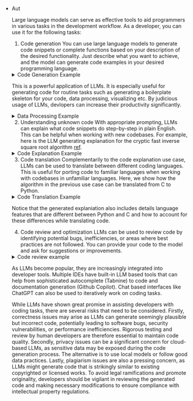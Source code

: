 - Aut
  
  Large language models can serve as effective tools to aid programmers in various tasks in the development workflow. As a developer, you can use it for the following tasks:
  
  1) Code generation
  You can use large language models to generate code snippets or complete functions based on your description of the desired functionality. Just describe what you want to achieve, and the model can generate code examples in your desired programming language.
  <details>
  <summary>Code Generation Example</summary>
  Prompt: 
  Generate a Python function to calculate the factorial of a given number using recursion.
  
  Response:
  Here is a Python function to calculate the factorial of a given number using recursion:
  ```python
  def factorial(n):
    if n == 0 or n == 1:
        return 1
    else:
        return n * factorial(n - 1)
  ```
  You can use this function by calling it with an integer argument:
  ```python
  number = 5
  result = factorial(number)
  print(f"The factorial of {number} is {result}")
  
  ```
  
  </details>
  
  This is a powerful application of LLMs. It is especially useful for generating code for routine tasks such as generating a boilerplate skeleton for your code, data processing, visualizing etc. By judicious usage of LLMs, devlopers can increase their productivity significantly.
  
  <details>
  <summary>Data Processing Example</summary>
    Prompt: I have a data file in the following format. Can you give me python code to ingest it in numpy arrays? 
   
    ```
        #         x                     Re                     Im
         -4.99500000000000E+001 -5.57541828426198E-008 -3.06816134884779E-008
         -4.98000000000000E+001 -9.57917273273037E-008 -5.74371168483930E-008
         -4.96500000000000E+001 -9.95225108104532E-008 -6.87007629864362E-008
         -4.95000000000000E+001 -7.10738204811394E-008 -6.10088966575734E-008
  
    ```
  
    Response:
    To ingest this data file into NumPy arrays, you can use the following Python code:
    
    ```
        import numpy as np
  
        filename = 'data.txt'  # Replace with the path to your data file
  
        # Load the data into a NumPy array, skipping the first row (header)
        data = np.loadtxt(filename, skiprows=1)
  
        # Split the data into separate arrays for x, Re, and Im
        x = data[:, 0]
        Re = data[:, 1]
        Im = data[:, 2]
  
        # Print the arrays to check the results
        print("x:", x)
        print("Re:", Re)
        print("Im:", Im)
  
    ```
  This code assumes that your data file is in plain text format with columns separated by whitespace. If the data file has a different delimiter, you can specify it using the `delimiter` parameter in the `np.loadtxt()` function, e.g., `delimiter=','` for comma-separated values.
  </details>
  
  2) Understanding unknown code
  With appropriate prompting, LLMs can explain what code snippets do step-by-step in plain English. This can be helpful when working with new codebases. For example, here is the LLM generating explanation for the cryptic fast inverse square root algorithm [ref](https://en.wikipedia.org/wiki/Fast_inverse_square_root).
  
  
  <details>
  <summary>Code Explanation Example</summary>
  Prompt: What does this code snippet do?
  
    ```c
    float Q_rsqrt( float number)
    {
        long i;
        float x2, y;
        const float threehalfs = 1.5F;
        x2 = number * 0.5F;
        y  = number;
        i  = * ( long * ) &y;                       // evil floating point bit level hacking
        i  = 0x5f3759df - ( i >> 1 );             
        y  = * ( float * ) &i;
        y  = y * ( threehalfs - ( x2 * y * y ) );   // 1st iteration
        //	y  = y * ( threehalfs - ( x2 * y * y ) );   // 2nd iteration, this can be removed
  
        return y;
    }
    ```
    
    Response:
    
    ```
    This code snippet is implementing an algorithm called "fast inverse square root" which approximates the inverse square root of a floating point number with high speed.
  
  The algorithm is based on bit manipulation and has a long history of optimization in the video game industry, where it was used for the first time in the Quake III Arena game to compute lighting effects faster.
  
  The code takes a floating point number as input and returns an approximation of its inverse square root as output.
  
  The algorithm uses a constant `threehalfs` equal to 1.5F and performs some bit-level operations on the input number to initialize a long integer `i`. Then, it performs one iteration of the following equation:
  
  y = y * ( threehalfs - ( x2 * y * y ) )
  
  where `y` is initialized to the input number, and `x2` is the input number divided by two.
  
  The algorithm can be improved by adding a second iteration of the same equation, but this is commented out in the code.
  
  It's important to note that this algorithm is not as accurate as the standard library function `sqrt()`, but it's significantly faster. This approximation may be sufficient for some applications where speed is more important than precision.
    ```
    
  </details>
    
  3) Code translation
  Complementarily to the code explanation use case, LLMs can be used to translate between different coding languages. This is useful for porting code to familiar languages when working with codebases in unfamiliar languages. Here, we show how the algorithm in the previous use case can be translated from C to Python.
    
  <details>
  <summary>Code Translation Example</summary>
  Prompt: Translate this code snippet to Python
    ```c
    float Q_rsqrt( float number )
    {
        long i;
        float x2, y;
        const float threehalfs = 1.5F;
  
        x2 = number * 0.5F;
        y  = number;
        i  = * ( long * ) &y;                       // evil floating point bit level hacking
        i  = 0x5f3759df - ( i >> 1 );               
        y  = * ( float * ) &i;
        y  = y * ( threehalfs - ( x2 * y * y ) );   // 1st iteration
    //	y  = y * ( threehalfs - ( x2 * y * y ) );   // 2nd iteration, this can be removed
  
        return y;
    }
    ```
  Response:
  Here's the Python translation of the provided C code:
    ```python
        import struct
  
        def Q_rsqrt(number):
            x2 = number * 0.5
            y = number
            i = struct.unpack('i', struct.pack('f', y))[0]
            i = 0x5f3759df - (i >> 1)
            y = struct.unpack('f', struct.pack('i', i))[0]
            y = y * (1.5 - (x2 * y * y))
            return y
    
    ```
  
  Note that Python does not have a `long` data type, so we use `int` instead. The `struct` module is used to perform the bit-level manipulation of the floating point number. Also, since `0.5F` is not a valid syntax in Python, we just use `0.5` instead.
   </details>
  
  
  
  Notice that the generated explaniation also includes details language features that are different between Python and C and how to account for these differences while translating code.
  
  4) Code review and optimization
  LLMs can be used to review code by identifying potential bugs, inefficiencies, or areas where best practices are not followed. You can provide your code to the model and ask for suggestions or improvements.
  <details>
  <summary>Code review example</summary>
  Prompt:
  Here's a Python function I wrote to calculate the sum of squares of a list of numbers. Can you review it and suggest any improvements?
  
  ```python
  
  def sum_of_squares(numbers):
    total = 0
    for number in numbers:
        total += number ** 2
    return total
  
  ```
  
  Response:
  
  Your function looks good, but you can make it more concise and Pythonic by using a list comprehension and the built-in `sum()` function. Here's an updated version of your function:
  
  def sum_of_squares(numbers):
    return sum(number ** 2 for number in numbers)
  </details>
  
  
  As LLMs become popular, they are increasingly integrated into developer tools. Multiple IDEs have built-in LLM based tools that can help from sophisticated autocomplete (Tabnine) to code and documentation generation (Github Copilot). Chat based interfaces like ChatGPT can also be used to iteratively work on coding tasks.
  
  While LLMs have shown great promise in assisting developers with coding tasks, there are several risks that need to be considered. Firstly, correctness issues may arise as LLMs can generate seemingly plausible but incorrect code, potentially leading to software bugs, security vulnerabilities, or performance inefficiencies. Rigorous testing and review by human developers are therefore essential to maintain code quality. Secondly, privacy issues can be a significant concern for cloud-based LLMs, as sensitive data may be exposed during the code generation process. The alternative is to use local models or follow good data practices. Lastly, plagiarism issues are also a pressing concern, as LLMs might generate code that is strikingly similar to existing copyrighted or licensed works. To avoid legal ramifications and promote originality, developers should be vigilant in reviewing the generated code and making necessary modifications to ensure compliance with intellectual property regulations.